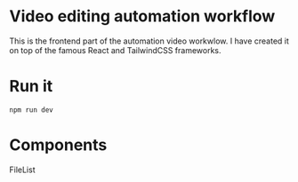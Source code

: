 # Video editing automation workflow

This is the frontend part of the automation video workwlow. I have created it on top of the famous React and TailwindCSS frameworks.

# Run it

`npm run dev`

# Components
FileList